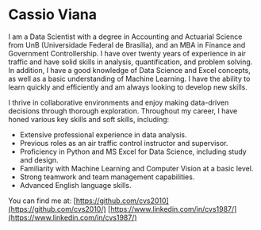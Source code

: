 # Cassio Viana
I am a Data Scientist with a degree in Accounting and Actuarial Science from UnB (Universidade Federal de Brasília), and an MBA in Finance and Government Controllership. I have over twenty years of experience in air traffic and have solid skills in analysis, quantification, and problem solving. In addition, I have a good knowledge of Data Science and Excel concepts, as well as a basic understanding of Machine Learning. I have the ability to learn quickly and efficiently and am always looking to develop new skills.

I thrive in collaborative environments and enjoy making data-driven decisions through thorough exploration. Throughout my career, I have honed various key skills and soft skills, including:

- Extensive professional experience in data analysis.
- Previous roles as an air traffic control instructor and supervisor.
- Proficiency in Python and MS Excel for Data Science, including study and design.
- Familiarity with Machine Learning and Computer Vision at a basic level.
- Strong teamwork and team management capabilities.
- Advanced English language skills.

You can find me at:
[https://github.com/cvs2010](https://github.com/cvs2010/)
[https://www.linkedin.com/in/cvs1987/](https://www.linkedin.com/in/cvs1987/)

<!--
**cvs2010/cvs2010** is a ✨ _special_ ✨ repository because its `README.md` (this file) appears on your GitHub profile.

Here are some ideas to get you started:

- 🔭 I’m currently working on ...
- 🌱 I’m currently learning ...
- 👯 I’m looking to collaborate on ...
- 🤔 I’m looking for help with ...
- 💬 Ask me about ...
- 📫 How to reach me: ...
- 😄 Pronouns: ...
- ⚡ Fun fact: ...
-->
